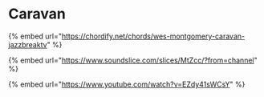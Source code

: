 # Caravan

{% embed url="https://chordify.net/chords/wes-montgomery-caravan-jazzbreaktv" %}

{% embed url="https://www.soundslice.com/slices/MtZcc/?from=channel" %}

{% embed url="https://www.youtube.com/watch?v=EZdy41sWCsY" %}



